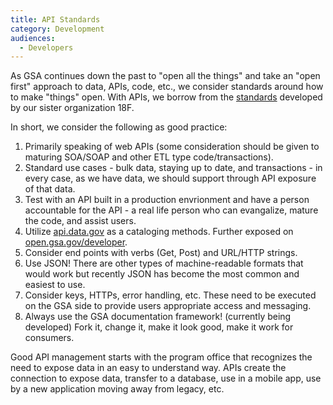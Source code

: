 ```yaml
---
title: API Standards
category: Development
audiences:
  - Developers
---
```


As GSA continues down the past to "open all the things" and take an "open first" approach to data, APIs, code, etc., we consider standards around how to make "things" open.  With APIs, we borrow from the [standards](https://github.com/18F/api-standards) developed by our sister organization 18F.

In short, we consider the following as good practice:

1. Primarily speaking of web APIs (some consideration should be given to maturing SOA/SOAP and other ETL type code/transactions).
2. Standard use cases - bulk data, staying up to date, and transactions - in every case, as we have data, we should support through API exposure of that data.
3. Test with an API built in a production envrionment and have a person accountable for the API - a real life person who can evangalize, mature the code, and assist users.
4. Utilize [api.data.gov](http://api.data.gov/docs/gsa/) as a cataloging methods.  Further exposed on [open.gsa.gov/developer](http://open.gsa.gov/developer/).
5. Consider end points with verbs (Get, Post) and URL/HTTP strings.
6. Use JSON!  There are other types of machine-readable formats that would work but recently JSON has become the most common and easiest to use.
7. Consider keys, HTTPs, error handling, etc.  These need to be executed on the GSA side to provide users appropriate access and messaging.
8. Always use the GSA documentation framework! (currently being developed)  Fork it, change it, make it look good, make it work for consumers.

Good API management starts with the program office that recognizes the need to expose data in an easy to understand way.  APIs create the connection to expose data, transfer to a database, use in a mobile app, use by a new application moving away from legacy, etc.

